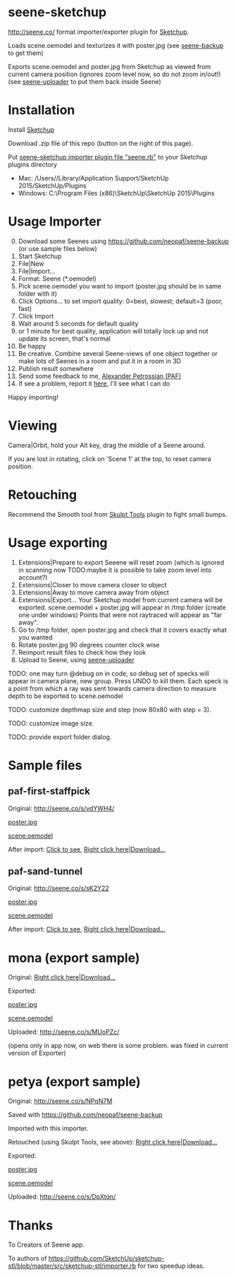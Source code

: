 # seene-sketchup
http://seene.co/ format importer/exporter plugin for [Sketchup](http://www.sketchup.com).

Loads scene.oemodel and texturizes it with poster.jpg  (see [seene-backup](https://github.com/neopaf/seene-backup) to get them)

Exports scene.oemodel and poster.jpg from Sketchup as viewed from current camera position (ignores zoom level now, so do not zoom in/out!)  (see [seene-uploader](https://github.com/neopaf/seene-uploader) to put them back inside Seene)

# Installation

Install [Sketchup](http://www.sketchup.com)

Download .zip file of this repo (button on the right of this page).

Put [seene-sketchup importer plugin file "seene.rb"](seene.rb) to your Sketchup plugins directory
* Mac: /Users/<your user name>/Library/Application Support/SketchUp 2015/SketchUp/Plugins
* Windows: C:\Program Files (x86)\SketchUp\SketchUp 2015\Plugins

# Usage Importer

0. Download some Seenes using https://github.com/neopaf/seene-backup (or use sample files below)
1. Start Sketchup
2. File|New
3. File|Import...
4. Format: Seene (*.oemodel)
5. Pick scene.oemodel you want to import (poster.jpg should be in same folder with it)
6. Click Options... to set import quality: 0=best, slowest; default=3 (poor, fast)
7. Click Import
8. Wait around 5 seconds for default quality 
9. or 1 minute for best quality, application will totally lock up and not update its screen, that's normal
10. Be happy
11. Be creative. Combine several Seene-views of one object together or make lots of Seenes in a room and put it in a room in 3D
12. Publish result somewhere
13. Send some feedback to me, [Alexander Petrossian (PAF)](mailto:alexander.petrossian+seene.rb@gmail.com)
14. If see a problem, report it [here](https://github.com/neopaf/seene-sketchup/issues), I'll see what I can do

Happy importing!

# Viewing

Camera|Orbit, hold your Alt key, drag the middle of a Seene around.

If you are lost in rotating, click on 'Scene 1' at the top, to reset camera position.

# Retouching

Recommend the Smooth tool from [Skulpt Tools](http://sketchucation.com/forums/viewtopic.php?t=20781) plugin to fight small bumps.

# Usage exporting

1. Extensions|Prepare to export Seeene will reset zoom (which is ignored in scanning now TODO:maybe it is possible to take zoom level into account?)
2. Extensions|Closer to move camera closer to object
3. Extensions|Away to move camera away from object
4. Extensions|Export... 
Your Sketchup model from current camera will be exported.
scene.oemodel + poster.jpg will appear in /tmp folder (create one under windows)
Points that were not raytraced will appear as "far away".
2. Go to /tmp folder, open poster.jpg and check that it covers exactly what you wanted
3. Rotate poster.jpg 90 degrees counter clock wise
4. Reimport result files to check how they look
5. Upload to Seene, using [seene-uploader](https://github.com/neopaf/seene-uploader) 

TODO: one may turn @debug on in code, so debug set of specks will appear in camera plane, new group. Press UNDO to kill them. Each speck is a point from which a ray was sent towards camera direction to measure depth to be exported to scene.oemodel

TODO: customize depthmap size and step (now 80x80 with step = 3).

TODO: customize image size.

TODO: provide export folder dialog.

# Sample files

## paf-first-staffpick

Original: http://seene.co/s/vdYWH4/

[poster.jpg](samples/paf-first-staffpick/poster.jpg)

[scene.oemodel](samples/paf-first-staffpick/scene.oemodel)

After import: [Click to see](samples/paf-first-staffpick/sketchup_imported.png), [Right click here|Download...](https://github.com/neopaf/seene-sketchup/raw/master/samples/paf-first-staffpick/imported.skp)

## paf-sand-tunnel

Original: http://seene.co/s/sK2Y22

[poster.jpg](samples/paf-sand-tunnel/poster.jpg)

[scene.oemodel](samples/paf-sand-tunnel/scene.oemodel)

After import: [Click to see](samples/paf-sand-tunnel/sketchup_imported.png), [Right click here|Download...](https://github.com/neopaf/seene-sketchup/raw/master/samples/paf-sand-tunnel/imported.skp)

# mona (export sample)

Original: [Right click here|Download...](https://github.com/neopaf/seene-sketchup/raw/master/samples/artificial-1-mona/original.skp)

Exported:

[poster.jpg](samples/artificial-1-mona/poster.jpg)

[scene.oemodel](samples/artificial-1-mona/scene.oemodel)

Uploaded: http://seene.co/s/MUoPZc/ 

(opens only in app now, on web there is some problem. was fixed in current version of Exporter)

# petya (export sample)

Original: http://seene.co/s/NPqN7M

Saved with https://github.com/neopaf/seene-backup

Imported with this importer.

Retouched (using Skulpt Tools, see above): [Right click here|Download...](https://github.com/neopaf/seene-sketchup/raw/master/samples/retouched-1-petya/retouched.skp)

Exported:

[poster.jpg](samples/retouched-1-petya/poster.jpg)

[scene.oemodel](samples/retouched-1-petya/scene.oemodel)

Uploaded: http://seene.co/s/DpXtqn/

# Thanks

To Creators of Seene app.

To authors of https://github.com/SketchUp/sketchup-stl/blob/master/src/sketchup-stl/importer.rb for two speedup ideas.
